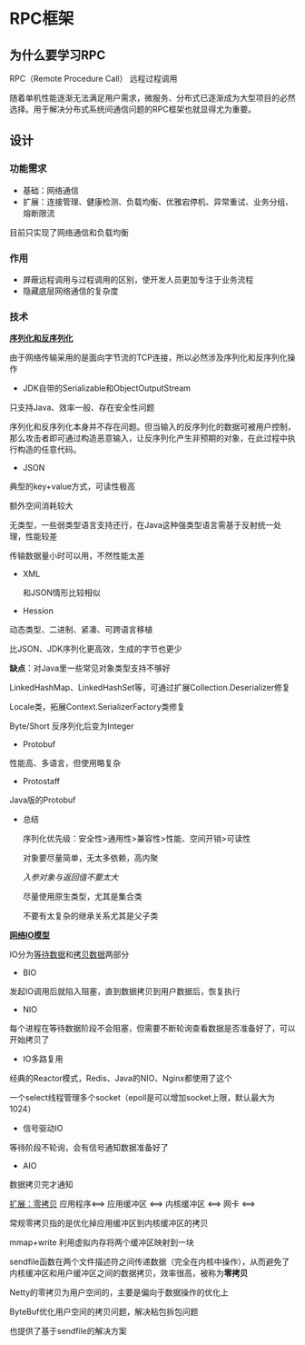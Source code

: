 # RPC框架

## 为什么要学习RPC

RPC（Remote Procedure Call） 远程过程调用

随着单机性能逐渐无法满足用户需求，微服务、分布式已逐渐成为大型项目的必然选择。用于解决分布式系统间通信问题的RPC框架也就显得尤为重要。

## 设计

### 功能需求

- 基础：网络通信
- 扩展：连接管理、健康检测、负载均衡、优雅宕停机、异常重试、业务分组、熔断限流

目前只实现了网络通信和负载均衡

### 作用 

- 屏蔽远程调用与过程调用的区别，使开发人员更加专注于业务流程
- 隐藏底层网络通信的复杂度

### 技术

**<u>序列化和反序列化</u>**

由于网络传输采用的是面向字节流的TCP连接，所以必然涉及序列化和反序列化操作

- JDK自带的Serializable和ObjectOutputStream

只支持Java、效率一般、存在安全性问题

序列化和反序列化本身并不存在问题。但当输入的反序列化的数据可被用户控制，那么攻击者即可通过构造恶意输入，让反序列化产生非预期的对象，在此过程中执行构造的任意代码。

- JSON

典型的key+value方式，可读性极高

额外空间消耗较大

无类型，一些弱类型语言支持还行，在Java这种强类型语言需基于反射统一处理，性能较差

传输数据量小时可以用，不然性能太差

- XML

  和JSON情形比较相似

- Hession

动态类型、二进制、紧凑、可跨语言移植

比JSON、JDK序列化更高效，生成的字节也更少

**缺点**：对Java里一些常见对象类型支持不够好

LinkedHashMap、LinkedHashSet等，可通过扩展Collection.Deserializer修复

Locale类，拓展Context.SerializerFactory类修复

Byte/Short 反序列化后变为Integer

- Protobuf

性能高、多语言，但使用略复杂

- Protostaff

Java版的Protobuf

- 总结

  序列化优先级：安全性>通用性>兼容性>性能、空间开销>可读性

  对象要尽量简单，无太多依赖，高内聚

  *入参对象与返回值不要太大*

  尽量使用原生类型，尤其是集合类

  不要有太复杂的继承关系尤其是父子类



<u>**网络IO模型**</u>

IO分为<u>等待数据</u>和<u>拷贝数据</u>两部分

- BIO

发起IO调用后就陷入阻塞，直到数据拷贝到用户数据后，恢复执行

- NIO

每个进程在等待数据阶段不会阻塞，但需要不断轮询查看数据是否准备好了，可以开始拷贝了

- IO多路复用

经典的Reactor模式，Redis、Java的NIO、Nginx都使用了这个

一个select线程管理多个socket（epoll是可以增加socket上限，默认最大为1024）

- 信号驱动IO

等待阶段不轮询，会有信号通知数据准备好了

- AIO

数据拷贝完才通知

<u>扩展：零拷贝</u>
应用程序\<\=\=\>  应用缓冲区 \<\=\=\> 内核缓冲区  \<\=\=\>  网卡   \<\=\=\>

常规零拷贝指的是优化掉应用缓冲区到内核缓冲区的拷贝

mmap+write   利用虚拟内存将两个缓冲区映射到一块

sendfile函数在两个文件描述符之间传递数据（完全在内核中操作），从而避免了内核缓冲区和用户缓冲区之间的数据拷贝，效率很高，被称为**零拷贝**

Netty的零拷贝为用户空间的，主要是偏向于数据操作的优化上

ByteBuf优化用户空间的拷贝问题，解决粘包拆包问题

也提供了基于sendfile的解决方案